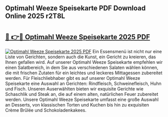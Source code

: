 ## Optimahl Weeze Speisekarte PDF Download Online 2025 r2T8L

# <h2><a href="http://gccivf.nevu.top/?p=Optimahl+Weeze+Speisekarte">🔗 👉🔴 Optimahl Weeze Speisekarte 2025 PDF</a></h2>

[![Optimahl Weeze Speisekarte 2025 PDF](https://i.imgur.com/dBaPXMq.png)](http://gccivf.nevu.top/?p=Optimahl+Weeze+Speisekarte)
Ein Essensmenü ist nicht nur eine Liste von Gerichten, sondern auch die Kunst, ein Gericht zu kreieren, das Ihnen gefallen wird. Auf unserer Optimahl Weeze Speisekarte empfehlen wir einen Salatbereich, in dem Sie aus verschiedenen Salaten wählen können, die mit frischen Zutaten für ein leichtes und leckeres Mittagessen zubereitet werden. Für Fleischliebhaber gibt es auf unserer Optimahl Weeze Speisekarte eine Auswahl an Gerichten: Rindfleisch, Schweinefleisch, Huhn und Fisch. Unseren Auserwählten bieten wir exquisite Gerichte wie Schaschlik und Steak an, die auf einem alten, natürlichen Feuer zubereitet werden. Unsere Optimahl Weeze Speisekarte umfasst eine große Auswahl an Desserts, von klassischen Torten und Kuchen bis hin zu exquisiten Crème Brûlée und Schokoladenkakees.
